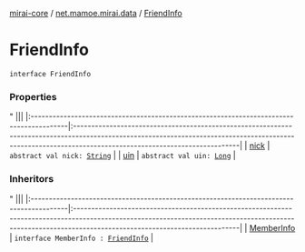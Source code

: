 [mirai-core](../../index.md) / [net.mamoe.mirai.data](../index.md) / [FriendInfo](./index.md)

# FriendInfo

`interface FriendInfo`

### Properties

"
                                    |||
                                    |:----------------------------------------------------------------------------------------|:---------------------------------------------------------------------------------------------------------------------------------------------------------------------------------------------------------|
                                    | [nick](nick.md) | `abstract val nick: `[`String`](https://kotlinlang.org/api/latest/jvm/stdlib/kotlin/-string/index.html) |
| [uin](uin.md) | `abstract val uin: `[`Long`](https://kotlinlang.org/api/latest/jvm/stdlib/kotlin/-long/index.html) |

### Inheritors

"
                                    |||
                                    |:----------------------------------------------------------------------------------------|:---------------------------------------------------------------------------------------------------------------------------------------------------------------------------------------------------------|
                                    | [MemberInfo](../-member-info/index.md) | `interface MemberInfo : `[`FriendInfo`](./index.md) |

